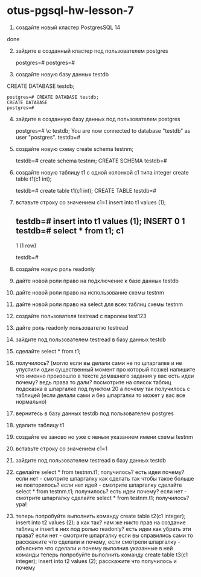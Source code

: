 # otus-pgsql-hw-lesson-7

1.  создайте новый кластер PostgresSQL 14

done

2.  зайдите в созданный кластер под пользователем postgres

    postgres=#
    postgres=#

3.  создайте новую базу данных testdb

CREATE DATABASE testdb;

    postgres=# CREATE DATABASE testdb;
    CREATE DATABASE
    postgres=#

4.  зайдите в созданную базу данных под пользователем postgres

    postgres=# \c testdb;
    You are now connected to database "testdb" as user "postgres".
    testdb=#

5.  создайте новую схему create schema testnm;

    testdb=# create schema testnm;
    CREATE SCHEMA
    testdb=#

7.  создайте новую таблицу t1 с одной колонкой c1 типа integer create table t1(c1 int);

    testdb=# create table t1(c1 int);
    CREATE TABLE
    testdb=#

8.  вставьте строку со значением c1=1 insert into t1 values (1);

    testdb=# insert into t1 values (1);
    INSERT 0 1
    testdb=# select * from t1;
     c1
    ----
      1
    (1 row)
    
    testdb=#


9.  создайте новую роль readonly



10.  дайте новой роли право на подключение к базе данных testdb

11.  дайте новой роли право на использование схемы testnm

12.  дайте новой роли право на select для всех таблиц схемы testnm

13.  создайте пользователя testread с паролем test123

14.  дайте роль readonly пользователю testread

15.  зайдите под пользователем testread в базу данных testdb

16.  сделайте select * from t1;

17.  получилось? (могло если вы делали сами не по шпаргалке и не упустили один существенный момент про который позже)
напишите что именно произошло в тексте домашнего задания
у вас есть идеи почему? ведь права то дали?
посмотрите на список таблиц
подсказка в шпаргалке под пунктом 20
а почему так получилось с таблицей (если делали сами и без шпаргалки то может у вас все нормально)


18.  вернитесь в базу данных testdb под пользователем postgres

19.  удалите таблицу t1

20.  создайте ее заново но уже с явным указанием имени схемы testnm

21.  вставьте строку со значением c1=1

22.  зайдите под пользователем testread в базу данных testdb

23.  сделайте select * from testnm.t1;
получилось?
есть идеи почему? если нет - смотрите шпаргалку
как сделать так чтобы такое больше не повторялось? если нет идей - смотрите шпаргалку
сделайте select * from testnm.t1;
получилось?
есть идеи почему? если нет - смотрите шпаргалку
сделайте select * from testnm.t1;
получилось?
ура!

24.  теперь попробуйте выполнить команду create table t2(c1 integer); insert into t2 values (2);
а как так? нам же никто прав на создание таблиц и insert в них под ролью readonly?
есть идеи как убрать эти права? если нет - смотрите шпаргалку
если вы справились сами то расскажите что сделали и почему, если смотрели шпаргалку - объясните что сделали и почему выполнив указанные в ней команды
теперь попробуйте выполнить команду create table t3(c1 integer); insert into t2 values (2);
расскажите что получилось и почему
